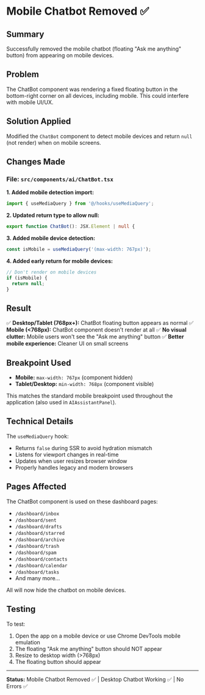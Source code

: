 # Mobile Chatbot Removed ✅

## Summary

Successfully removed the mobile chatbot (floating "Ask me anything" button) from appearing on mobile devices.

## Problem

The ChatBot component was rendering a fixed floating button in the bottom-right corner on all devices, including mobile. This could interfere with mobile UI/UX.

## Solution Applied

Modified the `ChatBot` component to detect mobile devices and return `null` (not render) when on mobile screens.

## Changes Made

### File: `src/components/ai/ChatBot.tsx`

**1. Added mobile detection import:**

```typescript
import { useMediaQuery } from '@/hooks/useMediaQuery';
```

**2. Updated return type to allow null:**

```typescript
export function ChatBot(): JSX.Element | null {
```

**3. Added mobile device detection:**

```typescript
const isMobile = useMediaQuery('(max-width: 767px)');
```

**4. Added early return for mobile devices:**

```typescript
// Don't render on mobile devices
if (isMobile) {
  return null;
}
```

## Result

✅ **Desktop/Tablet (768px+):** ChatBot floating button appears as normal
✅ **Mobile (<768px):** ChatBot component doesn't render at all
✅ **No visual clutter:** Mobile users won't see the "Ask me anything" button
✅ **Better mobile experience:** Cleaner UI on small screens

## Breakpoint Used

- **Mobile:** `max-width: 767px` (component hidden)
- **Tablet/Desktop:** `min-width: 768px` (component visible)

This matches the standard mobile breakpoint used throughout the application (also used in `AIAssistantPanel`).

## Technical Details

The `useMediaQuery` hook:

- Returns `false` during SSR to avoid hydration mismatch
- Listens for viewport changes in real-time
- Updates when user resizes browser window
- Properly handles legacy and modern browsers

## Pages Affected

The ChatBot component is used on these dashboard pages:

- `/dashboard/inbox`
- `/dashboard/sent`
- `/dashboard/drafts`
- `/dashboard/starred`
- `/dashboard/archive`
- `/dashboard/trash`
- `/dashboard/spam`
- `/dashboard/contacts`
- `/dashboard/calendar`
- `/dashboard/tasks`
- And many more...

All will now hide the chatbot on mobile devices.

## Testing

To test:

1. Open the app on a mobile device or use Chrome DevTools mobile emulation
2. The floating "Ask me anything" button should NOT appear
3. Resize to desktop width (>768px)
4. The floating button should appear

---

**Status:** Mobile Chatbot Removed ✅ | Desktop Chatbot Working ✅ | No Errors ✅
